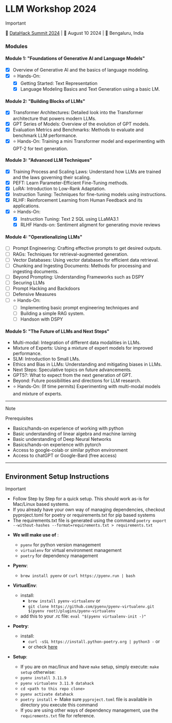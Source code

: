 # LLM Workshop 2024

> [!IMPORTANT]
> :dart: [DataHack Summit 2024](https://www.analyticsvidhya.com/datahacksummit/workshops/unleashing-llms-training-finetuning-and-evaluating) | :calendar: August 10 2024 | :round_pushpin: Bengaluru, India

### Modules
#### Module 1: "Foundations of Generative AI and Language Models"
- [x] Overview of Generative AI and the basics of language modeling.
- [x] :star: Hands-On: 
    - [x] Getting Started: Text Representation
    - [x] Language Modeling Basics and Text Generation using a basic LM.

#### Module 2: "Building Blocks of LLMs"
- [x] Transformer Architectures: Detailed look into the Transformer architecture that powers modern LLMs.
- [x] GPT Series of Models: Overview of the evolution of GPT models.
- [x] Evaluation Metrics and Benchmarks: Methods to evaluate and benchmark LLM performance.
- [x] :star: Hands-On: Training a mini Transformer model and experimenting with GPT-2 for text generation.

#### Module 3: "Advanced LLM Techniques"
- [x] Training Process and Scaling Laws: Understand how LLMs are trained and the laws governing their scaling.
- [x] PEFT: Learn Parameter-Efficient Fine-Tuning methods.
- [x] LoRA: Introduction to Low-Rank Adaptation.
- [x] Instruction Tuning: Techniques for fine-tuning models using instructions.
- [x] RLHF: Reinforcement Learning from Human Feedback and its applications.
- [x] :star: Hands-On:
    - [x] Instruction Tuning: Text 2 SQL using LLaMA3.1
    - [x] RLHF Hands-on: Sentiment aligment for generating movie reviews

#### Module 4: "Operationalizing LLMs"
- [ ] Prompt Engineering: Crafting effective prompts to get desired outputs.
- [ ] RAGs: Techniques for retrieval-augmented generation.
- [ ] Vector Databases: Using vector databases for efficient data retrieval.
- [ ] Chunking and Ingesting Documents: Methods for processing and ingesting documents.
- [ ] Beyond Prompting: Understanding Frameworks such as DSPY
- [ ] Securing LLMs
- [ ] Prompt Hacking and Backdoors
- [ ] Defensive Measures
- [ ] :star: Hands-On:
    - [ ] Implementing basic prompt engineering techniques and
    - [ ] Building a simple RAG system.
    - [ ] Handson with DSPY

#### Module 5: "The Future of LLMs and Next Steps"
- Multi-modal: Integration of different data modalities in LLMs.
- Mixture of Experts: Using a mixture of expert models for improved performance.
- SLM: Introduction to Small LMs.
- Ethics and Bias in LLMs: Understanding and mitigating biases in LLMs.
- Next Steps: Speculative topics on future advancements.
- GPT5?: What to expect from the next generation of GPT.
- Beyond: Future possibilities and directions for LLM research.
-  :star: Hands-On: (If time permits) Experimenting with multi-modal models and mixture of experts.

---


> [!Note]
> Prerequisites
- Basics/hands-on experience of working with python
- Basic understanding of linear algebra and machine larning
- Basic understanding of Deep Neural Networks
- Basics/hands-on experience with pytorch
- Access to google-colab or similar python environment
- Access to chatGPT or Google-Bard (free access) 

---

## Environment Setup Instructions

> [!Important]
> - Follow Step by Step for a quick setup. This should work as-is for Mac/Linux based systems.
> - If you already have your own way of managing dependencies, checkout pyproject.toml for poetry or requirements.txt for pip based systems
> - The requirements.txt file is generated using the command ``poetry export --without-hashes --format=requirements.txt > requirements.txt``

- **We will make use of** :
    - ``pyenv`` for python version management
    - ``virtualenv`` for virtual environment management
    - ``poetry`` for dependency management

- **Pyenv**: 
    - ``brew install pyenv`` or ``curl https://pyenv.run | bash``
- **VirtualEnv**: 
    - install: 
        - ``brew install pyenv-virtualenv`` or
        - ``git clone https://github.com/pyenv/pyenv-virtualenv.git $(pyenv root)/plugins/pyenv-virtualenv``
    - add this to your .rc file: ``eval "$(pyenv virtualenv-init -)"``
- **Poetry**:
    - install: 
        - ``curl -sSL https://install.python-poetry.org | python3 -`` or
        - or check [here](https://python-poetry.org/docs/#installing-with-the-official-installer)

- **Setup**:
    - If you are on mac/linux and have `make` setup, simply execute: ``make setup`` otherwise:
    - ``pyenv install 3.11.9``
	- ``pyenv virtualenv 3.11.9 datahack``
    - ``cd <path to this repo clone>``
	- ``pyenv activate datahack``
	- ``poetry install`` <- Make sure ``pyproject.toml`` file is available in directory you execute this command
    - If you are using other ways of dependency management, use the `requirements.txt` file for reference.



